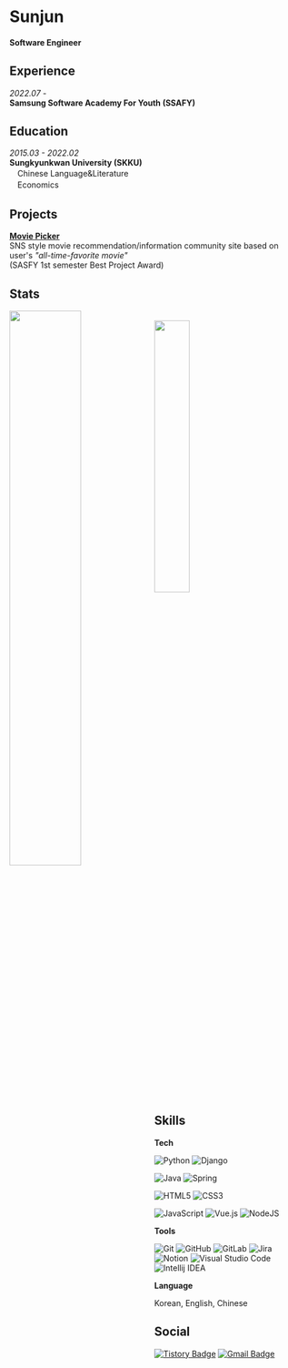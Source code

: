 # Sunjun
#### Software Engineer
## Experience
*2022.07 -*
<br>
**Samsung Software Academy For Youth (SSAFY)**

## Education
*2015.03 - 2022.02*
<br>
**Sungkyunkwan University (SKKU)**
<br>
　Chinese Language&Literature
<br>
　Economics

## Projects

[**Movie Picker**](https://github.com/Bluuubery/Movie-Picker)  
SNS style movie recommendation/information community site based on user's *"all-time-favorite movie"*  
(SASFY 1st semester Best Project Award)

## Stats

<img align='left' width='50%' src="https://github-readme-stats.vercel.app/api?username=Bluuubery&show_icons=true&theme=swift">
<br>
<img align='center' width='35%' src="http://mazassumnida.wtf/api/v2/generate_badge?boj=readingdesk">

## Skills
**Tech**

![Python](https://img.shields.io/badge/python-3670A0?style=for-the-badge&logo=python&logoColor=ffdd54)
![Django](https://img.shields.io/badge/django-%23092E20.svg?style=for-the-badge&logo=django&logoColor=white)

![Java](https://img.shields.io/badge/Java-007396.svg?style=for-the-badge&logo=Java&logoColor=white)
![Spring](https://img.shields.io/badge/Spring-6DB33F.svg?style=for-the-badge&logo=Spring&logoColor=white)


![HTML5](https://img.shields.io/badge/html5-%23E34F26.svg?style=for-the-badge&logo=html5&logoColor=white)
![CSS3](https://img.shields.io/badge/css3-%231572B6.svg?style=for-the-badge&logo=css3&logoColor=white)

![JavaScript](https://img.shields.io/badge/javascript-%23323330.svg?style=for-the-badge&logo=javascript&logoColor=%23F7DF1E)
![Vue.js](https://img.shields.io/badge/Vue.js-35495E?style=for-the-badge&logo=vuedotjs&logoColor=4FC08D)
![NodeJS](https://img.shields.io/badge/node.js-6DA55F?style=for-the-badge&logo=node.js&logoColor=white)

**Tools**

![Git](https://img.shields.io/badge/git-%23F05033.svg?style=for-the-badge&logo=git&logoColor=white)
![GitHub](https://img.shields.io/badge/github-%23121011.svg?style=for-the-badge&logo=github&logoColor=white)
![GitLab](https://img.shields.io/badge/gitlab-%23181717.svg?style=for-the-badge&logo=gitlab&logoColor=white)
![Jira](https://img.shields.io/badge/Jira-0052CC.svg?style=for-the-badge&logo=Jira&logoColor=white)
![Notion](https://img.shields.io/badge/Notion-%23000000.svg?style=for-the-badge&logo=notion&logoColor=white)
![Visual Studio Code](https://img.shields.io/badge/Visual%20Studio%20Code-0078d7.svg?style=for-the-badge&logo=visual-studio-code&logoColor=white)
![Intellij IDEA](https://img.shields.io/badge/Intellij%20IDEA-000000.svg?style=for-the-badge&logo=IntelliJ-IDEA&logoColor=white)

**Language**

Korean, English, Chinese
## Social
[![Tistory Badge](https://img.shields.io/badge/Tistory-555263?style=for-the-badge&logo=Tistory&logoColor=white)](https://bluuubery.tistory.com/)
[![Gmail Badge](https://img.shields.io/badge/Gmail-D14836?style=for-the-badge&logo=Gmail&logoColor=white)](mailto:zephyr72836@gmail.com) 
 

